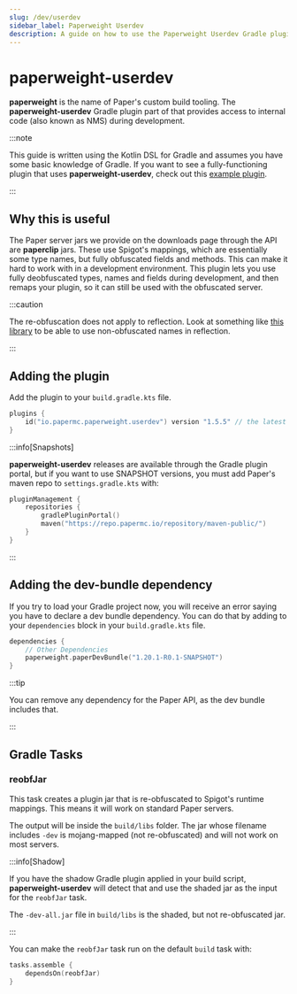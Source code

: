 ```yaml
---
slug: /dev/userdev
sidebar_label: Paperweight Userdev
description: A guide on how to use the Paperweight Userdev Gradle plugin to access internal code.
---
```


# paperweight-userdev

**paperweight** is the name of Paper's custom build tooling. The **paperweight-userdev** Gradle plugin part of that
provides access to internal code (also known as NMS) during development.

:::note

This guide is written using the Kotlin DSL for Gradle and assumes you have some basic knowledge of Gradle.
If you want to see a fully-functioning plugin that uses **paperweight-userdev**,
check out this [example plugin](https://github.com/PaperMC/paperweight-test-plugin).

:::

## Why this is useful
The Paper server jars we provide on the downloads page through the API are **paperclip** jars. These
use Spigot's mappings, which are essentially some type names, but fully obfuscated fields and methods.
This can make it hard to work with in a development environment. This plugin lets you use fully deobfuscated
types, names and fields during development, and then remaps your plugin, so it can still be used with the obfuscated
server.

:::caution

The re-obfuscation does not apply to reflection. Look at something like [this library](https://github.com/jpenilla/reflection-remapper) to be able to
use non-obfuscated names in reflection.

:::

## Adding the plugin
Add the plugin to your `build.gradle.kts` file.
```kotlin
plugins {
    id("io.papermc.paperweight.userdev") version "1.5.5" // the latest version can be found on the Gradle Plugin Portal
}
```

:::info[Snapshots]

**paperweight-userdev** releases are available through the Gradle plugin portal, but if you
want to use SNAPSHOT versions, you must add Paper's maven repo to `settings.gradle.kts` with:
```kotlin
pluginManagement {
    repositories {
        gradlePluginPortal()
        maven("https://repo.papermc.io/repository/maven-public/")
    }
}
```

:::

## Adding the dev-bundle dependency
If you try to load your Gradle project now, you will receive an error saying you have to declare
a dev bundle dependency. You can do that by adding to your `dependencies` block in your `build.gradle.kts`
file.

```kotlin
dependencies {
    // Other Dependencies
    paperweight.paperDevBundle("1.20.1-R0.1-SNAPSHOT")
}
```
:::tip

You can remove any dependency for the Paper API, as the dev bundle includes that.

:::

## Gradle Tasks

### reobfJar

This task creates a plugin jar that is re-obfuscated to Spigot's runtime mappings.
This means it will work on standard Paper servers.

The output will be inside the `build/libs` folder. The jar whose filename includes `-dev`
is mojang-mapped (not re-obfuscated) and will not work on most servers.

:::info[Shadow]

If you have the shadow Gradle plugin applied in your build script, **paperweight-userdev** will
detect that and use the shaded jar as the input for the `reobfJar` task.

The `-dev-all.jar` file in `build/libs` is the shaded, but not re-obfuscated jar.

:::

You can make the `reobfJar` task run on the default `build` task with:
```kotlin
tasks.assemble {
    dependsOn(reobfJar)
}
```

